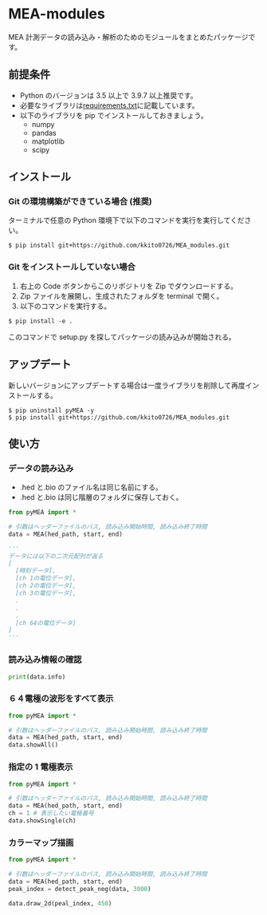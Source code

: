 # MEA-modules

MEA 計測データの読み込み・解析のためのモジュールをまとめたパッケージです。

## 前提条件

- Python のバージョンは 3.5 以上で 3.9.7 以上推奨です。
- 必要なライブラリは[requirements.txt](https://github.com/kkito0726/MEA_modules/blob/main/requirements.txt)に記載しています。
- 以下のライブラリを pip でインストールしておきましょう。
  - numpy
  - pandas
  - matplotlib
  - scipy

## インストール

### Git の環境構築ができている場合 (推奨)

ターミナルで任意の Python 環境下で以下のコマンドを実行を実行してください。

```
$ pip install git+https://github.com/kkito0726/MEA_modules.git
```

### Git をインストールしていない場合

1. 右上の Code ボタンからこのリポジトリを Zip でダウンロードする。
2. Zip ファイルを展開し、生成されたフォルダを terminal で開く。
3. 以下のコマンドを実行する。

```
$ pip install -e .
```

このコマンドで setup.py を探してパッケージの読み込みが開始される。

## アップデート

新しいバージョンにアップデートする場合は一度ライブラリを削除して再度インストールする。

```
$ pip uninstall pyMEA -y
$ pip install git+https://github.com/kkito0726/MEA_modules.git
```

## 使い方

### データの読み込み

- .hed と.bio のファイル名は同じ名前にする。
- .hed と.bio は同じ階層のフォルダに保存しておく。

```python
from pyMEA import *

# 引数はヘッダーファイルのパス, 読み込み開始時間, 読み込み終了時間
data = MEA(hed_path, start, end)

'''
データには以下の二次元配列が返る
[
  [時刻データ],
  [ch 1の電位データ],
  [ch 2の電位データ],
  [ch 3の電位データ],
  .
  .
  .
  [ch 64の電位データ]
]
'''
```

### 読み込み情報の確認

```python
print(data.info)
```

### ６４電極の波形をすべて表示

```python
from pyMEA import *

# 引数はヘッダーファイルのパス, 読み込み開始時間, 読み込み終了時間
data = MEA(hed_path, start, end)
data.showAll()
```

### 指定の 1 電極表示

```python
from pyMEA import *

# 引数はヘッダーファイルのパス, 読み込み開始時間, 読み込み終了時間
data = MEA(hed_path, start, end)
ch = 1 # 表示したい電極番号
data.showSingle(ch)
```

### カラーマップ描画

```python
from pyMEA import *

# 引数はヘッダーファイルのパス, 読み込み開始時間, 読み込み終了時間
data = MEA(hed_path, start, end)
peak_index = detect_peak_neg(data, 3000)

data.draw_2d(peal_index, 450)
```
